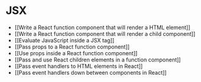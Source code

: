 # JSX

- [[Write a React function component that will render a HTML element]]
- [[Write a React function component that will render a child component]]
- [[Evaluate JavaScript inside a JSX tag]]
- [[Pass props to a React function component]]
- [[Use props inside a React function component]]
- [[Pass and use React children elements in a function component]]
- [[Pass event handlers to HTML elements in React]]
- [[Pass event handlers down between components in React]]